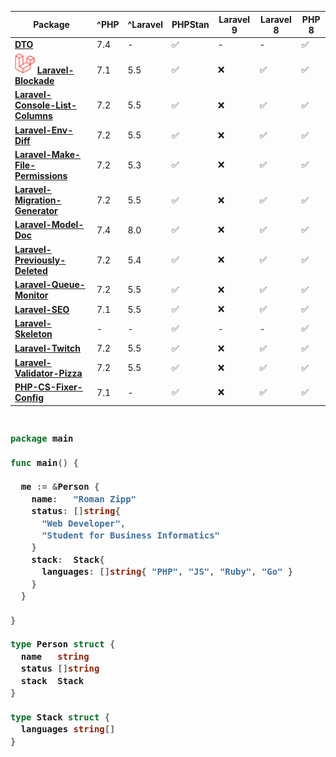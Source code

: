 | Package                                                                                         | ^PHP | ^Laravel | PHPStan | Laravel 9 | Laravel 8 | PHP 8 |
| ----------------------------------------------------------------------------------------------- | ---- | -------- | ------- | --------- | --------- | ----- |
| [**DTO**](https://github.com/romanzipp/DTO)                                                     | 7.4  | -        | ✅       | -         | -         | ✅     |
| ![](/logos/laravel.png) [**Laravel-Blockade**](https://github.com/romanzipp/Laravel-Blockade)                           | 7.1  | 5.5      | ✅       | ❌         | ✅         | ✅     |
| [**Laravel-Console-List-Columns**](https://github.com/romanzipp/Laravel-Console-List-Columns)   | 7.2  | 5.5      | ✅       | ❌         | ✅         | ✅     |
| [**Laravel-Env-Diff**](https://github.com/romanzipp/Laravel-Env-Diff)                           | 7.2  | 5.5      | ✅       | ❌         | ✅         | ✅     |
| [**Laravel-Make-File-Permissions**](https://github.com/romanzipp/Laravel-Make-File-Permissions) | 7.2  | 5.3      | ✅       | ❌         | ✅         | ✅     |
| [**Laravel-Migration-Generator**](https://github.com/romanzipp/Laravel-Migration-Generator)     | 7.2  | 5.5      | ✅       | ❌         | ✅         | ✅     |
| [**Laravel-Model-Doc**](https://github.com/romanzipp/Laravel-Model-Doc)                         | 7.4  | 8.0      | ✅       | ❌         | ✅         | ✅     |
| [**Laravel-Previously-Deleted**](https://github.com/romanzipp/Laravel-Previously-Deleted)       | 7.2  | 5.4      | ✅       | ❌         | ✅         | ✅     |
| [**Laravel-Queue-Monitor**](https://github.com/romanzipp/Laravel-Queue-Monitor)                 | 7.2  | 5.5      | ✅       | ❌         | ✅         | ✅     |
| [**Laravel-SEO**](https://github.com/romanzipp/Laravel-SEO)                                     | 7.1  | 5.5      | ✅       | ❌         | ✅         | ✅     |
| [**Laravel-Skeleton**](https://github.com/romanzipp/Laravel-Skeleton)                           | -    | -        | ✅       | -         | -         | ✅     |
| [**Laravel-Twitch**](https://github.com/romanzipp/Laravel-Twitch)                               | 7.2  | 5.5      | ✅       | ❌         | ✅         | ✅     |
| [**Laravel-Validator-Pizza**](https://github.com/romanzipp/Laravel-Validator-Pizza)             | 7.2  | 5.5      | ✅       | ❌         | ✅         | ✅     |
| [**PHP-CS-Fixer-Config**](https://github.com/romanzipp/PHP-CS-Fixer-Config)                     | 7.1  | -        | ✅       | ❌         | ✅         | ✅     |

<h3>
    
```go
​
package main

func main() {

  me := &Person {
    name:   "Roman Zipp"
    status: []string{
      "Web Developer",
      "Student for Business Informatics"
    }
    stack:  Stack{
      languages: []string{ "PHP", "JS", "Ruby", "Go" }
    }
  }

}
​
type Person struct {
  name   string
  status []string
  stack  Stack
}

type Stack struct {
  languages string[]
}

```
</h3>
